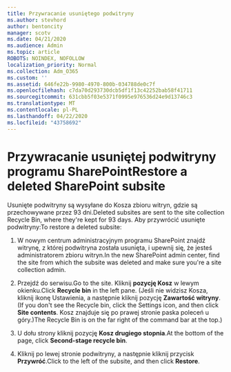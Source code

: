 ```yaml
---
title: Przywracanie usuniętego podwitryny
ms.author: stevhord
author: bentoncity
manager: scotv
ms.date: 04/21/2020
ms.audience: Admin
ms.topic: article
ROBOTS: NOINDEX, NOFOLLOW
localization_priority: Normal
ms.collection: Adm_O365
ms.custom: ''
ms.assetid: 646fe22b-9980-4970-800b-034788de0c7f
ms.openlocfilehash: c7da70d293730dcb5df1f13c42252bab58f41711
ms.sourcegitcommit: 631cbb5f03e5371f0995e976536d24e9d13746c3
ms.translationtype: MT
ms.contentlocale: pl-PL
ms.lasthandoff: 04/22/2020
ms.locfileid: "43758692"
---
```

# <a name="restore-a-deleted-sharepoint-subsite"></a><span data-ttu-id="dfa52-102">Przywracanie usuniętej podwitryny programu SharePoint</span><span class="sxs-lookup"><span data-stu-id="dfa52-102">Restore a deleted SharePoint subsite</span></span>

<span data-ttu-id="dfa52-103">Usunięte podwitryny są wysyłane do Kosza zbioru witryn, gdzie są przechowywane przez 93 dni.</span><span class="sxs-lookup"><span data-stu-id="dfa52-103">Deleted subsites are sent to the site collection Recycle Bin, where they're kept for 93 days.</span></span> <span data-ttu-id="dfa52-104">Aby przywrócić usunięte podwitryny:</span><span class="sxs-lookup"><span data-stu-id="dfa52-104">To restore a deleted subsite:</span></span>
  
1. <span data-ttu-id="dfa52-105">W nowym centrum administracyjnym programu SharePoint znajdź witrynę, z której podwitryna została usunięta, i upewnij się, że jesteś administratorem zbioru witryn.</span><span class="sxs-lookup"><span data-stu-id="dfa52-105">In the new SharePoint admin center, find the site from which the subsite was deleted and make sure you're a site collection admin.</span></span> 
    
2. <span data-ttu-id="dfa52-106">Przejdź do serwisu.</span><span class="sxs-lookup"><span data-stu-id="dfa52-106">Go to the site.</span></span> <span data-ttu-id="dfa52-107">Kliknij **pozycję Kosz** w lewym okienku.</span><span class="sxs-lookup"><span data-stu-id="dfa52-107">Click **Recycle bin** in the left pane.</span></span> <span data-ttu-id="dfa52-108">(Jeśli nie widzisz Kosza, kliknij ikonę Ustawienia, a następnie kliknij pozycję **Zawartość witryny**.</span><span class="sxs-lookup"><span data-stu-id="dfa52-108">(If you don't see the Recycle bin, click the Settings icon, and then click **Site contents**.</span></span> <span data-ttu-id="dfa52-109">Kosz znajduje się po prawej stronie paska poleceń u góry.)</span><span class="sxs-lookup"><span data-stu-id="dfa52-109">The Recycle Bin is on the far right of the command bar at the top.)</span></span>
    
3. <span data-ttu-id="dfa52-110">U dołu strony kliknij pozycję **Kosz drugiego stopnia**.</span><span class="sxs-lookup"><span data-stu-id="dfa52-110">At the bottom of the page, click **Second-stage recycle bin**.</span></span>
    
4. <span data-ttu-id="dfa52-111">Kliknij po lewej stronie podwitryny, a następnie kliknij przycisk **Przywróć**.</span><span class="sxs-lookup"><span data-stu-id="dfa52-111">Click to the left of the subsite, and then click **Restore**.</span></span>
    

